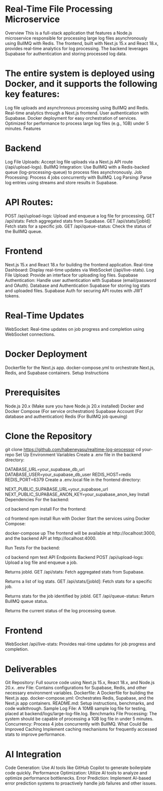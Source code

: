 # Real-Time File Processing Microservice
Overview
This is a full-stack application that features a Node.js microservice responsible for processing large log files asynchronously using BullMQ with Redis. The frontend, built with Next.js 15.x and React 18.x, provides real-time analytics for log processing. The backend leverages Supabase for authentication and storing processed log data.

# The entire system is deployed using Docker, and it supports the following key features:

Log file uploads and asynchronous processing using BullMQ and Redis.
Real-time analytics through a Next.js frontend.
User authentication with Supabase.
Docker deployment for easy orchestration of services.
Optimized for performance to process large log files (e.g., 1GB) under 5 minutes.
Features
# Backend
Log File Uploads: Accept log file uploads via a Next.js API route (/api/upload-logs).
BullMQ Integration: Use BullMQ with a Redis-backed queue (log-processing-queue) to process files asynchronously.
Job Processing: Process 4 jobs concurrently with BullMQ.
Log Parsing: Parse log entries using streams and store results in Supabase.
# API Routes:
POST /api/upload-logs: Upload and enqueue a log file for processing.
GET /api/stats: Fetch aggregated stats from Supabase.
GET /api/stats/[jobId]: Fetch stats for a specific job.
GET /api/queue-status: Check the status of the BullMQ queue.
# Frontend
Next.js 15.x and React 18.x for building the frontend application.
Real-time Dashboard: Display real-time updates via WebSocket (/api/live-stats).
Log File Upload: Provide an interface for uploading log files.
Supabase Authentication: Handle user authentication with Supabase (email/password and OAuth).
Database and Authentication
Supabase for storing log stats and uploaded files.
Supabase Auth for securing API routes with JWT tokens.
# Real-Time Updates
WebSocket: Real-time updates on job progress and completion using WebSocket connections.
# Docker Deployment
Dockerfile for the Next.js app.
docker-compose.yml to orchestrate Next.js, Redis, and Supabase containers.
Setup Instructions
# Prerequisites
Node.js 20.x (Make sure you have Node.js 20.x installed)
Docker and Docker Compose (For service orchestration)
Supabase Account (For database and authentication)
Redis (For BullMQ job queuing)
# Clone the Repository
git clone https://github.com/habeneyasu/realtime-log-processor
cd your-repo
Set Up Environment Variables
Create a .env file in the backend directory:

DATABASE_URL=your_supabase_db_url
DATABASE_USER=your_supabase_db_user
REDIS_HOST=redis
REDIS_PORT=6379
Create a .env.local file in the frontend directory:


NEXT_PUBLIC_SUPABASE_URL=your_supabase_url
NEXT_PUBLIC_SUPABASE_ANON_KEY=your_supabase_anon_key
Install Dependencies
For the backend:

cd backend
npm install
For the frontend:


cd frontend
npm install
Run with Docker
Start the services using Docker Compose:

docker-compose up
The frontend will be available at http://localhost:3000, and the backend API at http://localhost:4000.

Run Tests
For the backend:

cd backend
npm test
API Endpoints
Backend
POST /api/upload-logs: Upload a log file and enqueue a job.

Returns jobId.
GET /api/stats: Fetch aggregated stats from Supabase.

Returns a list of log stats.
GET /api/stats/[jobId]: Fetch stats for a specific job.

Returns stats for the job identified by jobId.
GET /api/queue-status: Return BullMQ queue status.

Returns the current status of the log processing queue.
# Frontend
WebSocket /api/live-stats: Provides real-time updates for job progress and completion.
# Deliverables
Git Repository: Full source code using Next.js 15.x, React 18.x, and Node.js 20.x.
.env File: Contains configurations for Supabase, Redis, and other necessary environment variables.
Dockerfile: A Dockerfile for building the Next.js app.
docker-compose.yml: Orchestrates Redis, Supabase, and the Next.js app containers.
README.md: Setup instructions, benchmarks, and code walkthrough.
Sample Log File: A 10MB sample log file for testing, placed at backend/logs/large-log-file.log.
Benchmarks
File Processing: The system should be capable of processing a 1GB log file in under 5 minutes.
Concurrency: Process 4 jobs concurrently with BullMQ.
What Could Be Improved
Caching
Implement caching mechanisms for frequently accessed stats to improve performance.

# AI Integration
Code Generation: Use AI tools like GitHub Copilot to generate boilerplate code quickly.
Performance Optimization: Utilize AI tools to analyze and optimize performance bottlenecks.
Error Prediction: Implement AI-based error prediction systems to proactively handle job failures and other issues.
